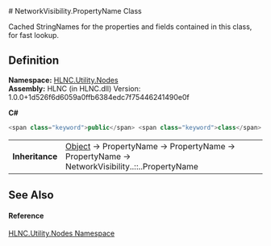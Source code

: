﻿<document xml:space="preserve">
<file name="T_HLNC_Utility_Nodes_NetworkVisibility_PropertyName" /># NetworkVisibility.PropertyName Class<span id="PageHeader"> </span>


Cached StringNames for the properties and fields contained in this class, for fast lookup.

<SectionTitle xml:space="preserve">

## Definition
</SectionTitle>**Namespace:** <a href="N_HLNC_Utility_Nodes">HLNC.Utility.Nodes</a>  
**Assembly:** HLNC (in HLNC.dll) Version: 1.0.0+1d526f6d6059a0ffb6384edc7f75446241490e0f

**C#**
``` C#
<span class="keyword">public</span> <span class="keyword">class</span> <span class="identifier">PropertyName</span> : <span class="identifier">PropertyName</span>
```

<table><tr><td><strong>Inheritance</strong></td><td><a href="https://learn.microsoft.com/dotnet/api/system.object" target="_blank" rel="noopener noreferrer">Object</a>  →  <span class="noLink">PropertyName</span>  →  <span class="noLink">PropertyName</span>  →  <span class="noLink">PropertyName</span>  →  <span class="selflink">NetworkVisibility<span class="languageSpecificText"><span class="cs">.</span><span class="vb">.</span><span class="cpp">::</span><span class="nu">.</span><span class="fs">.</span></span>PropertyName</span></td></tr>
</table>

<SectionTitle xml:space="preserve">

## See Also
<span id="seeAlso"> </span></SectionTitle><SectionTitle xml:space="preserve">

#### Reference
</SectionTitle><a href="N_HLNC_Utility_Nodes">HLNC.Utility.Nodes Namespace</a>  
</document>